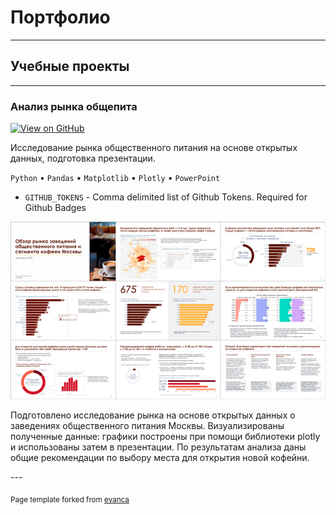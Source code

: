 # Портфолио

---

## Учебные проекты

---

### Анализ рынка общепита

[![View on GitHub](https://img.shields.io/badge/GitHub-View_on_GitHub-blue?logo=GitHub)](https://github.com/ko-svetlana/educational-projects/tree/main/catering-market-research)

<p>Исследование рынка общественного питания на основе открытых данных, подготовка презентации.</p>

<code>Python</code> • <code>Pandas</code> • <code>Matplotlib</code> • <code>Plotly</code> • <code>PowerPoint</code>


- `GITHUB_TOKENS` - Comma delimited list of Github Tokens. Required for Github Badges

<img src="images/project1_thumbnail.png?raw=true"/>

<p>Подготовлено исследование рынка на основе открытых данных о заведениях общественного питания Москвы. Визуализированы полученные данные: графики построены при помощи библиотеки plotly и использованы затем в презентации. По результатам анализа даны общие рекомендации по выбору места для открытия новой кофейни. </p> 
---



<p><sub>Page template forked from <a href="https://github.com/evanca/quick-portfolio">evanca</a></sub></p>
<!-- Remove above link if you don't want to attibute -->
